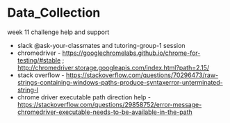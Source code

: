 # Data_Collection
week 11 challenge
help and support
 - slack @ask-your-classmates and tutoring-group-1 session
 - chromedriver - https://googlechromelabs.github.io/chrome-for-testing/#stable ; http://chromedriver.storage.googleapis.com/index.html?path=2.15/ 
 - stack overflow - https://stackoverflow.com/questions/70296473/raw-strings-containing-windows-paths-produce-syntaxerror-unterminated-string-l
 - chrome driver executable path direction help - https://stackoverflow.com/questions/29858752/error-message-chromedriver-executable-needs-to-be-available-in-the-path
